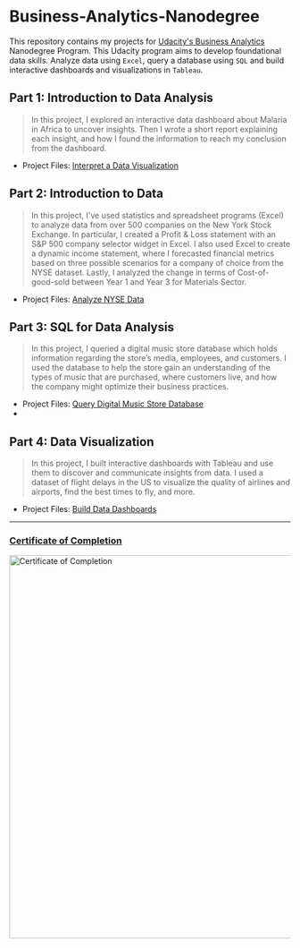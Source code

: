 # Business-Analytics-Nanodegree
This repository contains my projects for [Udacity's Business Analytics](https://www.udacity.com/course/business-analytics-nanodegree--nd098) Nanodegree Program. This Udacity program aims to develop foundational data skills. Analyze data using `Excel`, query a database using `SQL` and build interactive dashboards and visualizations in `Tableau`.


## Part 1: Introduction to Data Analysis


> In this project, I explored an interactive data dashboard about Malaria in Africa to uncover insights. Then I wrote a short report explaining each insight, and how I found the information to reach my conclusion from the dashboard.



- Project Files: [Interpret a Data Visualization](https://github.com/M0hannad/Business-Analytics-Nanodegree/tree/main/Project%201%20-%20Interpret%20a%20Data%20Visualization)


## Part 2: Introduction to Data
> In this project, I've used statistics and spreadsheet programs (Excel) to analyze data from over 500 companies on the New York Stock Exchange. In particular, I created a Profit & Loss statement with an S&P 500 company selector widget in Excel. I also used Excel to create a dynamic income statement, where I forecasted financial metrics based on three possible scenarios for a company of choice from the NYSE dataset. Lastly, I analyzed the change in terms of Cost-of-good-sold between Year 1 and Year 3 for Materials Sector.

- Project Files: [Analyze NYSE Data](https://github.com/M0hannad/Business-Analytics-Nanodegree/tree/main/Project%201%20-%20Interpret%20a%20Data%20Visualization)


## Part 3: SQL for Data Analysis


> In this project, I queried a digital music store database which holds information regarding the store’s media, employees, and customers. I used the database to help the store gain an understanding of the types of music that are purchased, where customers live, and how the company might optimize their business practices.

- Project Files: [Query Digital Music Store Database](https://github.com/M0hannad/Business-Analytics-Nanodegree/tree/main/Project%202%20-%20Analyze%20NYSE%20Data)
- 

## Part 4: Data Visualization

> In this project, I built interactive dashboards with Tableau and use them to discover and communicate insights from data. I used a dataset of flight delays in the US to visualize the quality of airlines and airports, find the best times to fly, and more.

- Project Files: [Build Data Dashboards](https://github.com/M0hannad/Business-Analytics-Nanodegree/tree/main/Project%204%20-%20Build%20Data%20Dashboards)



---
### [Certificate of Completion](https://confirm.udacity.com/XCKD2HCD)

<img width="685" alt="Certificate of Completion" src="https://user-images.githubusercontent.com/86031983/174958042-162f3440-3c35-4e4d-a0f2-63724af98452.png">
